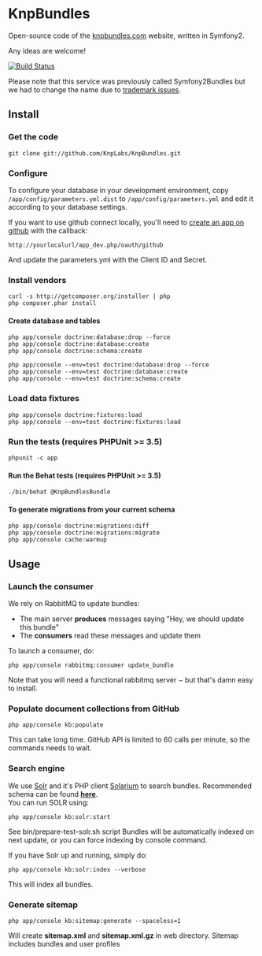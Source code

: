 # KnpBundles

Open-source code of the [knpbundles.com](http://knpbundles.com)
website, written in Symfony2.

Any ideas are welcome!

[![Build Status](https://secure.travis-ci.org/KnpLabs/KnpBundles.png)](http://travis-ci.org/KnpLabs/KnpBundles)

Please note that this service was previously called Symfony2Bundles but we had
to change the name due to [trademark issues](http://knplabs.com/blog/symfony2bundles-becomes-knpbundle).

## Install

### Get the code

    git clone git://github.com/KnpLabs/KnpBundles.git

### Configure

To configure your database in your development environment, copy
`/app/config/parameters.yml.dist` to `/app/config/parameters.yml` and
edit it according to your database settings.

If you want to use github connect locally, you'll need to
[create an app on github](https://github.com/account/applications/new)
with the callback:

    http://yourlocalurl/app_dev.php/oauth/github

And update the parameters.yml with the Client ID and Secret.

### Install vendors

    curl -s http://getcomposer.org/installer | php
    php composer.phar install

#### Create database and tables

    php app/console doctrine:database:drop --force
    php app/console doctrine:database:create
    php app/console doctrine:schema:create

    php app/console --env=test doctrine:database:drop --force
    php app/console --env=test doctrine:database:create
    php app/console --env=test doctrine:schema:create

### Load data fixtures

    php app/console doctrine:fixtures:load
    php app/console --env=test doctrine:fixtures:load

### Run the tests (requires PHPUnit >= 3.5)

    phpunit -c app

#### Run the Behat tests (requires PHPUnit >= 3.5)

    ./bin/behat @KnpBundlesBundle

#### To generate migrations from your current schema

    php app/console doctrine:migrations:diff
    php app/console doctrine:migrations:migrate
    php app/console cache:warmup

## Usage

### Launch the consumer

We rely on RabbitMQ to update bundles:

* The main server **produces** messages saying "Hey, we should update this bundle"
* The **consumers** read these messages and update them

To launch a consumer, do:

    php app/console rabbitmq:consumer update_bundle

Note that you will need a functional rabbitmq server − but that's damn easy to install.

### Populate document collections from GitHub

    php app/console kb:populate

This can take long time. GitHub API is limited to 60 calls per minute,
so the commands needs to wait.

### Search engine

We use [Solr](http://lucene.apache.org/solr/) and it's PHP client [Solarium](http://solarium-project.org) to search bundles.
Recommended schema can be found
[**here**](https://github.com/KnpLabs/KnpBundles/blob/master/src/Knp/Bundle/KnpBundlesBundle/Resources/solr/conf/schema.xml).  
You can run SOLR using:

    php app/console kb:solr:start

See bin/prepare-test-solr.sh script
Bundles will be automatically indexed on next update, or you can force indexing by console command.

If you have Solr up and running, simply do:

    php app/console kb:solr:index --verbose

This will index all bundles.

### Generate sitemap

    php app/console kb:sitemap:generate --spaceless=1

Will create **sitemap.xml** and **sitemap.xml.gz** in web directory.
Sitemap includes bundles and user profiles
